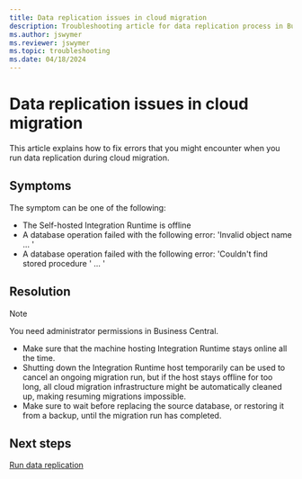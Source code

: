 ```yaml
---
title: Data replication issues in cloud migration
description: Troubleshooting article for data replication process in Business Central cloud migration
ms.author: jswymer 
ms.reviewer: jswymer 
ms.topic: troubleshooting 
ms.date: 04/18/2024
---
```


# Data replication issues in cloud migration

This article explains how to fix errors that you might encounter when you run data replication during cloud migration.

## Symptoms

The symptom can be one of the following:

- The Self-hosted Integration Runtime is offline
- A database operation failed with the following error: 'Invalid object name … '
- A database operation failed with the following error: 'Couldn't find stored procedure ' … '

## Resolution

> [!NOTE]
> You need administrator permissions in Business Central.

- Make sure that the machine hosting Integration Runtime stays online all the time.
- Shutting down the Integration Runtime host temporarily can be used to cancel an ongoing migration run, but if the host stays offline for too long, all cloud migration infrastructure might be automatically cleaned up, making resuming migrations impossible.
- Make sure to wait before replacing the source database, or restoring it from a backup, until the migration run has completed.


## Next steps

[Run data replication](/dynamics365/business-central/dev-itpro/administration/migrate-data-replication-run)  